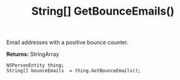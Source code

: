 ﻿---
uid: crmscript_ref_NSPersonEntity_GetBounceEmails
title: String[] GetBounceEmails()
intellisense: NSPersonEntity.GetBounceEmails
keywords: NSPersonEntity, GetBounceEmails
so.topic: reference
---

Email addresses with a positive bounce counter.

**Returns:** StringArray


```crmscript
NSPersonEntity thing;
String[] bounceEmails  = thing.GetBounceEmails();
```


